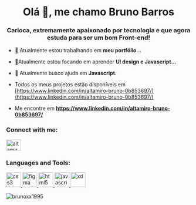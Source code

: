 <h1 align="center">Olá 👋, me chamo Bruno Barros</h1>
<h3 align="center">Carioca, extremamente apaixonado por tecnologia e que agora estuda para ser um bom Front-end!</h3>

- 🔭 Atualmente estou trabalhando em **meu portfólio...**

- 🌱Atualmente estou focando em aprender **UI design e Javascript...**

- 🤝 Atualmente busco ajuda em **Javascript.**

- Todos os meus projetos estão disponíveis em [https://www.linkedin.com/in/altamiro-bruno-0b853697/](https://www.linkedin.com/in/altamiro-bruno-0b853697/)

- Me encontre em **https://www.linkedin.com/in/altamiro-bruno-0b853697/**

<p align="left">
<h3 align="left">Connect with me:</h3>
<a href="https://linkedin.com/in/altamiro-bruno" target="blank"><img align="center" src="https://cdn.jsdelivr.net/npm/simple-icons@3.0.1/icons/linkedin.svg" alt="altamiro-bruno" height="30" width="40" /></a>
</p>

<h3 align="left">Languages and Tools:</h3>
<p align="left"> <a href="https://www.w3schools.com/css/" target="_blank"> <img src="https://devicons.github.io/devicon/devicon.git/icons/css3/css3-original-wordmark.svg" alt="css3" width="40" height="40"/> </a> <a href="https://www.figma.com/" target="_blank"> <img src="https://www.vectorlogo.zone/logos/figma/figma-icon.svg" alt="figma" width="40" height="40"/> </a> <a href="https://www.w3.org/html/" target="_blank"> <img src="https://devicons.github.io/devicon/devicon.git/icons/html5/html5-original-wordmark.svg" alt="html5" width="40" height="40"/> </a> <a href="https://developer.mozilla.org/en-US/docs/Web/JavaScript" target="_blank"> <img src="https://devicons.github.io/devicon/devicon.git/icons/javascript/javascript-original.svg" alt="javascript" width="40" height="40"/> </a> <a href="https://www.adobe.com/products/xd.html" target="_blank"> <img src="https://cdn.worldvectorlogo.com/logos/adobe-xd.svg" alt="xd" width="40" height="40"/> </a> </p>

<p><img align="center" src="https://github-readme-stats.vercel.app/api/top-langs/?username=brunoxx1995&layout=compact" alt="brunoxx1995" /></p>
